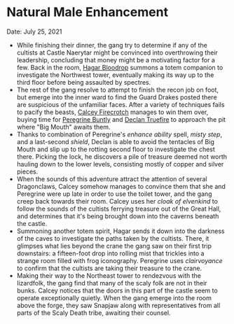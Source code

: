 # Natural Male Enhancement

Date: July 25, 2021

- While finishing their dinner, the gang try to determine if any of the cultists at Castle Naerytar might be convinced into overthrowing their leadership, concluding that money might be a motivating factor for a few. Back in the room, [Hagar Bloodrop](../Characters/Hagar%20Bloodrop/%21index.md) summons a totem companion to investigate the Northwest tower, eventually making its way up to the third floor before being assaulted by spectres.
- The rest of the gang resolve to attempt to finish the recon job on foot, but emerge into the inner ward to find the Guard Drakes posted there are suspicious of the unfamiliar faces. After a variety of techniques fails to pacify the beasts, [Calcey Firecrotch](../Characters/Calcey%20Firecrotch/%21index.md) manages to win them over, buying time for [Peregrine Buntly](../Characters/Peregrine%20Buntly/%21index.md) and [Declan Truefire](../Characters/Declan%20Truefire/%21index.md) to approach the pit where "Big Mouth" awaits them.
- Thanks to combination of Peregrine's *enhance ability* spell, *misty step*, and a last-second *shield*, Declan is able to avoid the tentacles of Big Mouth and slip up to the rotting second floor to investigate the chest there. Picking the lock, he discovers a pile of treasure deemed not worth hauling down to the lower levels, consisting mostly of copper and silver pieces.
- When the sounds of this adventure attract the attention of several Dragonclaws, Calcey somehow manages to convince them that she and Peregrine were up late in order to use the toilet tower, and the gang creep back towards their room. Calcey uses her *cloak of elvenkind* to follow the sounds of the cultists ferrying treasure out of the Great Hall, and determines that it's being brought down into the caverns beneath the castle.
- Summoning another totem spirit, Hagar sends it down into the darkness of the caves to investigate the paths taken by the cultists. There, it glimpses what lies beyond the crane the gang saw on their first trip downstairs: a fifteen-foot drop into rolling mist that trickles into a strange room filled with frog iconography. Peregrine uses *clairvoyance* to confirm that the cultists are taking their treasure to the crane.
- Making their way to the Northeast tower to rendezvous with the lizardfolk, the gang find that many of the scaly folk are not in their bunks. Calcey notices that the doors in this part of the castle seem to operate exceptionally quietly. When the gang emerge into the room above the forge, they saw Snapjaw along with representatives from all parts of the Scaly Death tribe, awaiting their counsel.